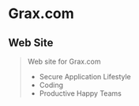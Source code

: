 # Grax.com
## Web Site

> Web site for Grax.com 
> * Secure Application Lifestyle
> * Coding
> * Productive Happy Teams
